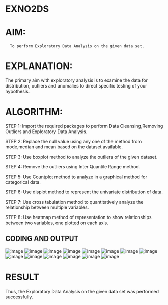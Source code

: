 # EXNO2DS
# AIM:
      To perform Exploratory Data Analysis on the given data set.
      
# EXPLANATION:
  The primary aim with exploratory analysis is to examine the data for distribution, outliers and anomalies to direct specific testing of your hypothesis.
  
# ALGORITHM:
STEP 1: Import the required packages to perform Data Cleansing,Removing Outliers and Exploratory Data Analysis.

STEP 2: Replace the null value using any one of the method from mode,median and mean based on the dataset available.

STEP 3: Use boxplot method to analyze the outliers of the given dataset.

STEP 4: Remove the outliers using Inter Quantile Range method.

STEP 5: Use Countplot method to analyze in a graphical method for categorical data.

STEP 6: Use displot method to represent the univariate distribution of data.

STEP 7: Use cross tabulation method to quantitatively analyze the relationship between multiple variables.

STEP 8: Use heatmap method of representation to show relationships between two variables, one plotted on each axis.

## CODING AND OUTPUT
![image](https://github.com/DEEPAK2200233/EXNO2DS/assets/118707676/47c939c6-1c52-4d9b-8c76-72a680eb173c)
![image](https://github.com/DEEPAK2200233/EXNO2DS/assets/118707676/b01786ab-c0b6-4160-bfcc-1beb5bb315a2)
![image](https://github.com/DEEPAK2200233/EXNO2DS/assets/118707676/01415c72-6eae-4afd-9175-9243b45bd8f1)
![image](https://github.com/DEEPAK2200233/EXNO2DS/assets/118707676/6c7655bc-1391-4891-8fb1-e1f070f5fd2b)
![image](https://github.com/DEEPAK2200233/EXNO2DS/assets/118707676/009287c3-41b8-49b1-980e-0db752d526ee)
![image](https://github.com/DEEPAK2200233/EXNO2DS/assets/118707676/79d90133-7bb8-4887-b005-dc891993367c)
![image](https://github.com/DEEPAK2200233/EXNO2DS/assets/118707676/f60a8908-05e4-46f0-b8df-3f7cd658e928)
![image](https://github.com/DEEPAK2200233/EXNO2DS/assets/118707676/d225f102-8916-4dfd-b492-55f7a357bcc9)
![image](https://github.com/DEEPAK2200233/EXNO2DS/assets/118707676/f3b5bbb9-3d0a-4201-9e4a-a53bd4bc4431)
![image](https://github.com/DEEPAK2200233/EXNO2DS/assets/118707676/ca46a3fd-a190-4176-b608-0704a1fc1cd0)
![image](https://github.com/DEEPAK2200233/EXNO2DS/assets/118707676/76739d47-4864-4e4d-b84f-46c0e3eb3f36)
![image](https://github.com/DEEPAK2200233/EXNO2DS/assets/118707676/def60c48-a1cc-45ad-8e58-f3a333713c0d)
![image](https://github.com/DEEPAK2200233/EXNO2DS/assets/118707676/2d074763-b5af-48de-850a-980c759569cb)
![image](https://github.com/DEEPAK2200233/EXNO2DS/assets/118707676/809b9b73-3f1b-4c98-90ae-885dcb214098)

# RESULT
Thus, the Exploratory Data Analysis on the given data set was performed successfully.
